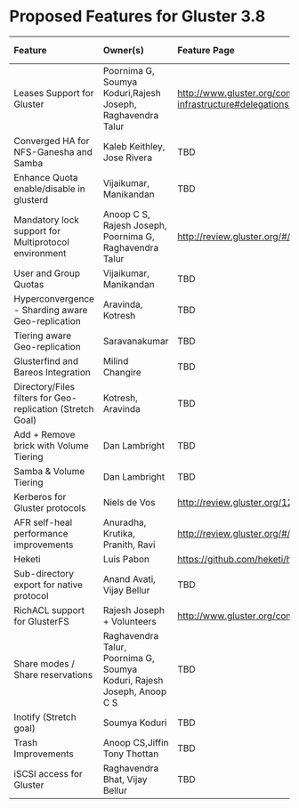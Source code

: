 # Proposed Features for Gluster 3.8

Feature | Owner(s) | Feature Page | Patch(es) |Integrated Build|
:-------|:---------|:-------------|:-------|:-----|
Leases Support for Gluster | Poornima G, Soumya Koduri,Rajesh Joseph, Raghavendra Talur| <http://www.gluster.org/community/documentation/index.php/Features/Upcall-infrastructure#delegations.2Flease-locks>| TBD | TBD |
Converged HA for NFS-Ganesha and Samba | Kaleb Keithley, Jose Rivera | TBD | TBD | TBD|
Enhance Quota enable/disable in glusterd | Vijaikumar, Manikandan | TBD | TBD | TBD |
Mandatory lock support for Multiprotocol environment| Anoop C S, Rajesh Joseph, Poornima G, Raghavendra Talur| <http://review.gluster.org/#/c/12014/1/in_progress/Mandatory+Locks.md> | TBD | TBD |
User and Group Quotas | Vijaikumar, Manikandan | TBD | TBD | TBD |
Hyperconvergence - Sharding aware Geo-replication | Aravinda, Kotresh| TBD | TBD | TBD |
Tiering aware Geo-replication | Saravanakumar | TBD | TBD | TBD |
Glusterfind and Bareos Integration | Milind Changire | TBD | TBD | TBD |
Directory/Files filters for Geo-replication (Stretch Goal) | Kotresh, Aravinda | TBD | TBD |
Add + Remove brick with Volume Tiering | Dan Lambright| TBD | TBD | TBD |
Samba & Volume Tiering | Dan Lambright | TBD | TBD | TBD |
Kerberos for Gluster protocols | Niels de Vos | <http://review.gluster.org/12118> | TBD | TBD |
AFR self-heal performance improvements | Anuradha, Krutika, Pranith, Ravi | <http://review.gluster.org/#/c/12257> | TBD | TBD |
Heketi | Luis Pabon | <https://github.com/heketi/heketi> | TBD | TBD |
Sub-directory export for native protocol | Anand Avati, Vijay Bellur| TBD | TBD | TBD|
RichACL support for GlusterFS | Rajesh Joseph + Volunteers| <http://www.gluster.org/community/documentation/index.php/Features/RichACL> | TBD | TBD |
Share modes / Share reservations | Raghavendra Talur, Poornima G, Soumya Koduri, Rajesh Joseph, Anoop C S| TBD | TBD | TBD |
Inotify (Stretch goal) | Soumya Koduri | TBD | TBD | TBD|
Trash Improvements | Anoop CS,Jiffin Tony Thottan | TBD | TBD | TBD |
iSCSI access for Gluster | Raghavendra Bhat, Vijay Bellur| TBD | TBD | TBD|
